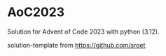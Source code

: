 # AoC2023
Solution for Advent of Code 2023 with python (3.12).

solution-template from https://github.com/sroet
